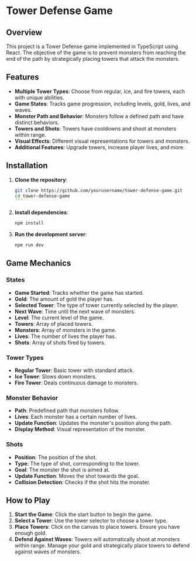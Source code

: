 # Tower Defense Game

## Overview
This project is a Tower Defense game implemented in TypeScript using React. The objective of the game is to prevent monsters from reaching the end of the path by strategically placing towers that attack the monsters.

## Features
- **Multiple Tower Types**: Choose from regular, ice, and fire towers, each with unique abilities.
- **Game States**: Tracks game progression, including levels, gold, lives, and waves.
- **Monster Path and Behavior**: Monsters follow a defined path and have distinct behaviors.
- **Towers and Shots**: Towers have cooldowns and shoot at monsters within range.
- **Visual Effects**: Different visual representations for towers and monsters.
- **Additional Features**: Upgrade towers, increase player lives, and more.

## Installation
1. **Clone the repository**:
   ```sh
   git clone https://github.com/yourusername/tower-defense-game.git
   cd tower-defense-game
   ´´´
2. **Install dependencies**:
   ```sh
   npm install
3. **Run the development server**:
   ```sh
   npm run dev
   
## Game Mechanics

### States
- **Game Started**: Tracks whether the game has started.
- **Gold**: The amount of gold the player has.
- **Selected Tower**: The type of tower currently selected by the player.
- **Next Wave**: Time until the next wave of monsters.
- **Level**: The current level of the game.
- **Towers**: Array of placed towers.
- **Monsters**: Array of monsters in the game.
- **Lives**: The number of lives the player has.
- **Shots**: Array of shots fired by towers.

### Tower Types
- **Regular Tower**: Basic tower with standard attack.
- **Ice Tower**: Slows down monsters.
- **Fire Tower**: Deals continuous damage to monsters.

### Monster Behavior
- **Path**: Predefined path that monsters follow.
- **Lives**: Each monster has a certain number of lives.
- **Update Function**: Updates the monster's position along the path.
- **Display Method**: Visual representation of the monster.

### Shots
- **Position**: The position of the shot.
- **Type**: The type of shot, corresponding to the tower.
- **Goal**: The monster the shot is aimed at.
- **Update Function**: Moves the shot towards the goal.
- **Collision Detection**: Checks if the shot hits the monster.

## How to Play
1. **Start the Game**: Click the start button to begin the game.
2. **Select a Tower**: Use the tower selector to choose a tower type.
3. **Place Towers**: Click on the canvas to place towers. Ensure you have enough gold.
4. **Defend Against Waves**: Towers will automatically shoot at monsters within range. Manage your gold and strategically place towers to defend against waves of monsters.

   
